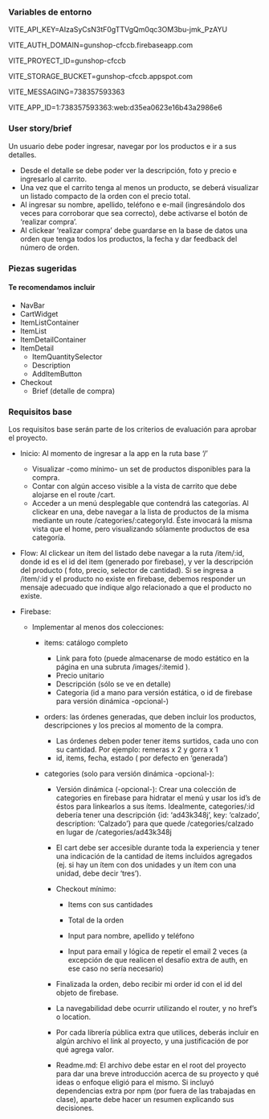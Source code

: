 ### Variables de entorno
VITE_API_KEY=AIzaSyCsN3tF0gTTVgQm0qc3OM3bu-jmk_PzAYU

VITE_AUTH_DOMAIN=gunshop-cfccb.firebaseapp.com

VITE_PROYECT_ID=gunshop-cfccb

VITE_STORAGE_BUCKET=gunshop-cfccb.appspot.com

VITE_MESSAGING=738357593363

VITE_APP_ID=1:738357593363:web:d35ea0623e16b43a2986e6


### User story/brief

Un usuario debe poder ingresar, navegar por los productos e ir a sus detalles.

- Desde el detalle se debe poder ver la descripción, foto y precio e ingresarlo al carrito.
- Una vez que el carrito tenga al menos un producto, se deberá visualizar un listado compacto de la orden con el precio total.
- Al ingresar su nombre, apellido, teléfono e e-mail (ingresándolo dos veces para corroborar que sea correcto), debe activarse el botón de ‘realizar compra’.
- Al clickear ‘realizar compra’ debe guardarse en la base de datos una orden que tenga todos los productos, la fecha y dar feedback del número de orden.

### Piezas sugeridas

#### Te recomendamos incluir

- NavBar
- CartWidget
- ItemListContainer
- ItemList
- ItemDetailContainer
- ItemDetail
  - ItemQuantitySelector
  - Description
  - AddItemButton
- Checkout
  - Brief (detalle de compra)

### Requisitos base

Los requisitos base serán parte de los criterios de evaluación para aprobar
el proyecto.

- Inicio: Al momento de ingresar a la app en la ruta base ‘/’
  - Visualizar -como mínimo- un set de productos disponibles para la
compra.
  - Contar con algún acceso visible a la vista de carrito que debe alojarse
en el route /cart.
  - Acceder a un menú desplegable que contendrá las categorías. Al
clickear en una, debe navegar a la lista de productos de la misma
mediante un route /categories/:categoryId. Éste invocará la misma
vista que el home, pero visualizando sólamente productos de esa
categoría.

- Flow: Al clickear un ítem del listado debe navegar a la ruta /item/:id, donde
id es el id del item (generado por firebase), y ver la descripción del producto (
foto, precio, selector de cantidad). Si se ingresa a /item/:id y el producto no
existe en firebase, debemos responder un mensaje adecuado que indique
algo relacionado a que el producto no existe.

- Firebase:
  - Implementar al menos dos colecciones:
    - items: catálogo completo
      - Link para foto (puede almacenarse de modo estático en la página en una subruta /images/:itemid ).
      - Precio unitario
      - Descripción (sólo se ve en detalle)
      - Categoria (id a mano para versión estática, o id de firebase para versión dinámica -opcional-)

    - orders: las órdenes generadas, que deben incluir los productos, descripciones y los precios al momento de la compra.
      - Las órdenes deben poder tener items surtidos, cada uno
con su cantidad. Por ejemplo: remeras x 2 y gorra x 1
      - id, items, fecha, estado ( por defecto en ‘generada’)
    - categories (solo para versión dinámica -opcional-):
      - Versión dinámica (-opcional-): Crear una colección de categories en firebase para hidratar el menú y usar los id’s de éstos para linkearlos a sus ítems. Idealmente, categories/:id debería tener una descripción {id: ‘ad43k348j’, key: ‘calzado’, description: ‘Calzado’} para que quede /categories/calzado en lugar de /categories/ad43k348j

      - El cart debe ser accesible durante toda la experiencia y tener una indicación
de la cantidad de items incluidos agregados (ej. si hay un ítem con dos
unidades y un ítem con una unidad, debe decir ‘tres’).

      - Checkout mínimo:
        - Items con sus cantidades

        - Total de la orden

        - Input para nombre, apellido y teléfono

        - Input para email y lógica de repetir el email 2 veces (a excepción de
que realicen el desafío extra de auth, en ese caso no sería necesario)

      - Finalizada la orden, debo recibir mi order id con el id del objeto de firebase.
      - La navegabilidad debe ocurrir utilizando el router, y no href’s o location.

      - Por cada librería pública extra que utilices, deberás incluir en algún archivo el
link al proyecto, y una justificación de por qué agrega valor.

      - Readme.md: El archivo debe estar en el root del proyecto para dar una breve
introducción acerca de su proyecto y qué ideas o enfoque eligió para el
mismo. Si incluyó dependencias extra por npm (por fuera de las trabajadas en
clase), aparte debe hacer un resumen explicando sus decisiones.
